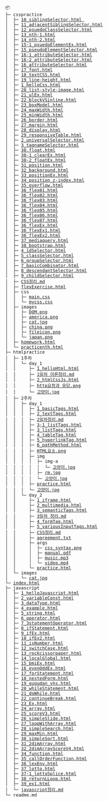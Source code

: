 <pre>
📦 
├─ csspractice
│  ├─ <a href="https://yhs99.github.io/goott/csspractice/10_siblingSelector">10_siblingSelector.html </a>
│  ├─ <a href="https://yhs99.github.io/goott/csspractice/11_adjacentSiblingSelector">11_adjacentSiblingSelector.html</a>
│  ├─ <a href="https://yhs99.github.io/goott/csspractice/12_psuedoClassSelector">12_psuedoClassSelector.html</a>
│  ├─ <a href="https://yhs99.github.io/goott/csspractice/13_nth-1">13_nth-1.html</a>
│  ├─ <a href="https://yhs99.github.io/goott/csspractice/14_nth-2">14_nth-2.html</a>
│  ├─ <a href="https://yhs99.github.io/goott/csspractice/15-1_psuedoElementEx">15-1_psuedoElementEx.html</a>
│  ├─ <a href="https://yhs99.github.io/goott/csspractice/15_pseudoElementSelector">15_pseudoElementSelector.html</a>
│  ├─ <a href="https://yhs99.github.io/goott/csspractice/16-1_attributeSelector">16-1_attributeSelector.html</a>
│  ├─ <a href="https://yhs99.github.io/goott/csspractice/16-2_attributeSelector">16-2_attributeSelector.html</a>
│  ├─ <a href="https://yhs99.github.io/goott/csspractice/16_attributeSelector">16_attributeSelector.html</a>
│  ├─ <a href="https://yhs99.github.io/goott/csspractice/17_font">17_font.html</a>
│  ├─ <a href="https://yhs99.github.io/goott/csspractice/18_textCSS">18_textCSS.html</a>
│  ├─ <a href="https://yhs99.github.io/goott/csspractice/19_line-height">19_line-height.html</a>
│  ├─ <a href="https://yhs99.github.io/goott/csspractice/1_helloCss">1_helloCss.html</a>
│  ├─ <a href="https://yhs99.github.io/goott/csspractice/20_list-style-image">20_list-style-image.html</a>
│  ├─ <a href="https://yhs99.github.io/goott/csspractice/21_ulEx">21_ulEx.html</a>
│  ├─ <a href="https://yhs99.github.io/goott/csspractice/22_blockVSinline">22_blockVSinline.html</a>
│  ├─ <a href="https://yhs99.github.io/goott/csspractice/23_boxModel">23_boxModel.html</a>
│  ├─ <a href="https://yhs99.github.io/goott/csspractice/24_maxWidth">24_maxWidth.html</a>
│  ├─ <a href="https://yhs99.github.io/goott/csspractice/25_minWidth">25_minWidth.html</a>
│  ├─ <a href="https://yhs99.github.io/goott/csspractice/26_border">26_border.html</a>
│  ├─ <a href="https://yhs99.github.io/goott/csspractice/27_margin">27_margin.html</a>
│  ├─ <a href="https://yhs99.github.io/goott/csspractice/28_display">28_display.html</a>
│  ├─ <a href="https://yhs99.github.io/goott/csspractice/29_responsiveTable">29_responsiveTable.html</a>
│  ├─ <a href="https://yhs99.github.io/goott/csspractice/2_universalSelector">2_universalSelector.html</a>
│  ├─ <a href="https://yhs99.github.io/goott/csspractice/3_tagnameSelector">3_tagnameSelector.html</a>
│  ├─ <a href="https://yhs99.github.io/goott/csspractice/30_float">30.float.html</a>
│  ├─ <a href="https://yhs99.github.io/goott/csspractice/30-1_clearEx">30-1_clearEx.html</a>
│  ├─ <a href="https://yhs99.github.io/goott/csspractice/30-2_floatEx">30-2_floatEx.html</a>
│  ├─ <a href="https://yhs99.github.io/goott/csspractice/31_postion">31_position.html</a>
│  ├─ <a href="https://yhs99.github.io/goott/csspractice/32_background">32_background.html</a>
│  ├─ <a href="https://yhs99.github.io/goott/csspractice/33_postionEx">33_positionEx.html</a>
│  ├─ <a href="https://yhs99.github.io/goott/csspractice/34_position_z-index">34_position_z-index.html</a>
│  ├─ <a href="https://yhs99.github.io/goott/csspractice/35_overflow">35_overflow.html</a>
│  ├─ <a href="https://yhs99.github.io/goott/csspractice/36_flex01">36_flex01.html</a>
│  ├─ <a href="https://yhs99.github.io/goott/csspractice/36_flex02">36_flex02.html</a>
│  ├─ <a href="https://yhs99.github.io/goott/csspractice/36_flex03">36_flex03.html</a>
│  ├─ <a href="https://yhs99.github.io/goott/csspractice/36_flex04">36_flex04.html</a>
│  ├─ <a href="https://yhs99.github.io/goott/csspractice/36_flex05">36_flex05.html</a>
│  ├─ <a href="https://yhs99.github.io/goott/csspractice/36_flex06">36_flex06.html</a>
│  ├─ <a href="https://yhs99.github.io/goott/csspractice/36_flex07">36_flex07.html</a>
│  ├─ <a href="https://yhs99.github.io/goott/csspractice/36_flexEx">36_flexEx.html</a>
│  ├─ <a href="https://yhs99.github.io/goott/csspractice/36_flexEx1">36_flexEx1.html</a>
│  ├─ <a href="https://yhs99.github.io/goott/csspractice/36_flexEx2">36_flexEx2.html</a>
│  ├─ <a href="https://yhs99.github.io/goott/csspractice/37_mediaquery">37_mediaquery.html</a>
│  ├─ <a href="https://yhs99.github.io/goott/csspractice/38_bootstrap">38_bootstrap.html</a>
│  ├─ <a href="https://yhs99.github.io/goott/csspractice/4_idSelector">4_idSelector.html</a>
│  ├─ <a href="https://yhs99.github.io/goott/csspractice/5_classSelector">5_classSelector.html</a>
│  ├─ <a href="https://yhs99.github.io/goott/csspractice/6_groupSelector">6_groupSelector.html</a>
│  ├─ <a href="https://yhs99.github.io/goott/csspractice/7_basicCombinator">7_basicCombinator.html</a>
│  ├─ <a href="https://yhs99.github.io/goott/csspractice/8_descendantSelector">8_descendantSelector.html</a>
│  ├─ <a href="https://yhs99.github.io/goott/csspractice/9_childSelector">9_childSelector.html</a>
│  ├─ <a href="https://yhs99.github.io/goott/csspractice/readme">CSS정리.md</a>
│  ├─ <a href="https://yhs99.github.io/goott/csspractice/flexExercise">flexExercise.html</a>
│  ├─ css
│  │  ├─ <a href="https://yhs99.github.io/goott/csspractice/css/main.css">main.css</a>
│  │  └─ <a href="https://yhs99.github.io/goott/csspractice/css/mycss.css">mycss.css</a>
│  ├─ images
│  │  ├─ <a href="https://yhs99.github.io/goott/csspractice/images/DOM.png">DOM.png</a>
│  │  ├─ <a href="https://yhs99.github.io/goott/csspractice/images/america.png">america.png</a>
│  │  ├─ <a href="https://yhs99.github.io/goott/csspractice/images/cat.jpg">cat.jpg</a>
│  │  ├─ <a href="https://yhs99.github.io/goott/csspractice/images/china.png">china.png</a>
│  │  ├─ <a href="https://yhs99.github.io/goott/csspractice/images/fileicon.png">fileicon.png</a>
│  │  └─ <a href="https://yhs99.github.io/goott/csspractice/images/japan.png">japan.png</a>
│  ├─ <a href="https://yhs99.github.io/goott/csspractice/homework">homework.html</a>
│  └─ <a href="https://yhs99.github.io/goott/csspractice/practicenth">practicenth.html</a>
├─ htmlpractice
│  ├─ 1주차
│  │  └─ day_1
│  │     ├─ <a href="https://yhs99.github.io/goott/htmlpractice/1주차/day_1/1_helloHtml">1_helloHtml.html</a>
│  │     ├─ <a href="https://yhs99.github.io/goott/htmlpractice/1주차/day_1/1일차%20이론정리.md">1일차 이론정리.md</a>
│  │     ├─ <a href="https://yhs99.github.io/goott/htmlpractice/1주차/day_1/2_htmlCssJs">2_htmlCssJs.html</a>
│  │     ├─ <a href="https://yhs99.github.io/goott/htmlpractice/1주차/day_1/http요청과%20응답.png">http요청과 응답.png</a>
│  │     └─ <a href="https://yhs99.github.io/goott/htmlpractice/1주차/day_1/고양이.jpg">고양이.jpg</a>
│  ├─ 2주차
│  │  ├─ day_1
│  │  │  ├─ <a href="https://yhs99.github.io/goott/htmlpractice/2주차/day_1/1_basicTags">1_basicTags.html</a>
│  │  │  ├─ <a href="https://yhs99.github.io/goott/htmlpractice/2주차/day_1/2_textTags">2_textTags.html</a>
│  │  │  ├─ <a href="https://yhs99.github.io/goott/htmlpractice/2주차/day_1/2일차정리.md">2일차정리.md</a>
│  │  │  ├─ <a href="https://yhs99.github.io/goott/htmlpractice/2주차/day_1/3-1_listTags">3-1_listTags.html</a>
│  │  │  ├─ <a href="https://yhs99.github.io/goott/htmlpractice/2주차/day_1/3_listTags">3_listTags.html</a>
│  │  │  ├─ <a href="https://yhs99.github.io/goott/htmlpractice/2주차/day_1/4_tableTag">4_tableTag.html</a>
│  │  │  ├─ <a href="https://yhs99.github.io/goott/htmlpractice/2주차/day_1/5_hyperlinkTag">5_hyperlinkTag.html</a>
│  │  │  ├─ <a href="https://yhs99.github.io/goott/htmlpractice/2주차/day_1/6_pathMethod">6_pathMethod.html</a>
│  │  │  ├─ <a href="https://yhs99.github.io/goott/htmlpractice/2주차/day_1/HTML요소.png">HTML요소.png</a>
│  │  │  ├─ img
│  │  │  │  ├─ img-a
│  │  │  │  │  └─ <a href="https://yhs99.github.io/goott/htmlpractice/2주차/day_1/img/img-a/고양이.jpg">고양이.jpg</a>
│  │  │  │  ├─ <a href="https://yhs99.github.io/goott/htmlpractice/2주차/day_1/img/img-a/rm.jpg">rm.jpg</a>
│  │  │  │  └─ <a href="https://yhs99.github.io/goott/htmlpractice/2주차/day_1/img/고양이.jpg">고양이.jpg</a>
│  │  │  ├─ <a href="https://yhs99.github.io/goott/htmlpractice/2주차/day_1/practice">practice.html</a>
│  │  │  └─ <a href="https://yhs99.github.io/goott/htmlpractice/2주차/day_1/고양이.jpg">고양이.jpg</a>
│  │  └─ day_2
│  │     ├─ <a href="https://yhs99.github.io/goott/htmlpractice/2주차/day_2/1_iframe">1_iframe.html</a>
│  │     ├─ <a href="https://yhs99.github.io/goott/htmlpractice/2주차/day_2/2_multimedia">2_multimedia.html</a>
│  │     ├─ <a href="https://yhs99.github.io/goott/htmlpractice/2주차/day_2/3_semanticTags">3_semanticTags.html</a>
│  │     ├─ <a href="https://yhs99.github.io/goott/htmlpractice/2주차/day_2/3일차%20정리.md">3일차 정리.md</a>
│  │     ├─ <a href="https://yhs99.github.io/goott/htmlpractice/2주차/day_2/4_formTag">4_formTag.html</a>
│  │     ├─ <a href="https://yhs99.github.io/goott/htmlpractice/2주차/day_2/5_variousInputTags">5_variousInputTags.html</a>
│  │     ├─ <a href="https://yhs99.github.io/goott/htmlpractice/2주차/day_2/CSS정리.md">CSS정리.md</a>
│  │     ├─ <a href="https://yhs99.github.io/goott/htmlpractice/2주차/day_2/agreement.txt">agreement.txt</a>
│  │     ├─ args
│  │     │  ├─ <a href="https://yhs99.github.io/goott/htmlpractice/2주차/day_2/args/css_syntax.png">css_syntax.png</a>
│  │     │  ├─ <a href="https://yhs99.github.io/goott/htmlpractice/2주차/day_2/args/manual.pdf">manual.pdf</a>
│  │     │  ├─ <a href="https://yhs99.github.io/goott/htmlpractice/2주차/day_2/args/music.mp3">music.mp3</a>
│  │     │  └─ <a href="https://yhs99.github.io/goott/htmlpractice/2주차/day_2/args/video.mp4">video.mp4</a>
│  │     └─ <a href="https://yhs99.github.io/goott/htmlpractice/2주차/day_2/practice.html">practice.html</a>
│  └─ images
│     └─ <a href="https://yhs99.github.io/goott/htmlpractice/images/cat.jpg">cat.jpg</a>
└─ <a href="https://yhs99.github.io/goott/">index.html</a>
├─ javascript
│  ├─ <a href="https://yhs99.github.io/goott/javascript/1_helloJavascript">1_helloJavascript.html</a>
│  ├─ <a href="https://yhs99.github.io/goott/javascript/2_variableConst">2_variableConst.html</a>
│  ├─ <a href="https://yhs99.github.io/goott/javascript/3_dataType">3_dataType.html</a>
│  ├─ <a href="https://yhs99.github.io/goott/javascript/4_example">4_example.html</a>
│  ├─ <a href="https://yhs99.github.io/goott/javascript/5_string">5_string.html</a>
│  ├─ <a href="https://yhs99.github.io/goott/javascript/6_operator">6_operator.html</a>
│  ├─ <a href="https://yhs99.github.io/goott/javascript/7_3statementOperator">7_3statementOperator.html</a>
│  ├─ <a href="https://yhs99.github.io/goott/javascript/8_ifStatement">8_ifStatement.html</a>
│  ├─ <a href="https://yhs99.github.io/goott/javascript/9_ifEx">9_ifEx.html</a>
│  ├─ <a href="https://yhs99.github.io/goott/javascript/10_ifEx2">10_ifEx2.html</a>
│  ├─ <a href="https://yhs99.github.io/goott/javascript/11_isNumber">11_isNumber.html</a>
│  ├─ <a href="https://yhs99.github.io/goott/javascript/12_switchCase">12_switchCase.html</a>
│  ├─ <a href="https://yhs99.github.io/goott/javascript/13_rockcissorpaper">13_rockcissorpaper.html</a>
│  ├─ <a href="https://yhs99.github.io/goott/javascript/14_localGlobal">14_localGlobal.html</a>
│  ├─ <a href="https://yhs99.github.io/goott/javascript/15_bmiEx">15_bmiEx.html</a>
│  ├─ <a href="https://yhs99.github.io/goott/javascript/16_evenOddEx">16_evenOddEx.html</a>
│  ├─ <a href="https://yhs99.github.io/goott/javascript/17_forStatement">17_forStatement.html</a>
│  ├─ <a href="https://yhs99.github.io/goott/javascript/18_nestedForm">18_nestedForm.html</a>
│  ├─ <a href="https://yhs99.github.io/goott/javascript/19_gugudan_yhs">19_gugudan_yhs.html</a>
│  ├─ <a href="https://yhs99.github.io/goott/javascript/20_whileStatement">20_whileStatement.html</a>
│  ├─ <a href="https://yhs99.github.io/goott/javascript/21_doWhile">21_doWhile.html</a>
│  ├─ <a href="https://yhs99.github.io/goott/javascript/22_continueBreak">22_continueBreak.html</a>
│  ├─ <a href="https://yhs99.github.io/goott/javascript/23_Ex">23_Ex.html</a>
│  ├─ <a href="https://yhs99.github.io/goott/javascript/24_array">24_array.html</a>
│  ├─ <a href="https://yhs99.github.io/goott/javascript/25_scoreV3">25_scoreV3.html</a>
│  ├─ <a href="https://yhs99.github.io/goott/javascript/26_simpleSlide">26_simpleSlide.html</a>
│  ├─ <a href="https://yhs99.github.io/goott/javascript/27_loopWithArray">27_loopWithArray.html</a>
│  ├─ <a href="https://yhs99.github.io/goott/javascript/28_simpleSearch">28_simpleSearch.html</a>
│  ├─ <a href="https://yhs99.github.io/goott/javascript/29_maxMin">29_maxMin.html</a>
│  ├─ <a href="https://yhs99.github.io/goott/javascript/30_simpleSort">30_simpleSort.html</a>
│  ├─ <a href="https://yhs99.github.io/goott/javascript/31_2dimArray">31_2dimArray.html</a>
│  ├─ <a href="https://yhs99.github.io/goott/javascript/32_2dimArrayScoreV4">32_2dimArrayScoreV4.html</a>
│  ├─ <a href="https://yhs99.github.io/goott/javascript/34_function">34_function.html</a>
│  ├─ <a href="https://yhs99.github.io/goott/javascript/35_callOrderFunction">35_callOrderFunction.html</a>
│  ├─ <a href="https://yhs99.github.io/goott/javascript/36_lexEnv">36_lexEnv.html</a>
│  ├─ <a href="https://yhs99.github.io/goott/javascript/37_lotto">37_lotto.html</a>
│  ├─ <a href="https://yhs99.github.io/goott/javascript/37-1_lottoSplice">37-1_lottoSplice.html</a>
│  ├─ <a href="https://yhs99.github.io/goott/javascript/38_returnLLoop">38_returnLLoop.html</a>
│  ├─ <a href="https://yhs99.github.io/goott/javascript/39_ex1">39_ex1.html</a>
│  └─ <a href="https://yhs99.github.io/goott/javascript/readme">javascript정리.md</a>
└─ readme.md
</pre>
